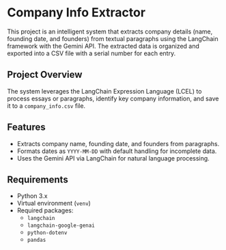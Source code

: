 # Company Info Extractor

This project is an intelligent system that extracts company details (name, founding date, and founders) from textual paragraphs using the LangChain framework with the Gemini API. The extracted data is organized and exported into a CSV file with a serial number for each entry.

## Project Overview

The system leverages the LangChain Expression Language (LCEL) to process essays or paragraphs, identify key company information, and save it to a `company_info.csv` file.

## Features

- Extracts company name, founding date, and founders from paragraphs.
- Formats dates as `YYYY-MM-DD` with default handling for incomplete data.
- Uses the Gemini API via LangChain for natural language processing.

## Requirements

- Python 3.x
- Virtual environment (`venv`)
- Required packages:
  - `langchain`
  - `langchain-google-genai`
  - `python-dotenv`
  - `pandas`

